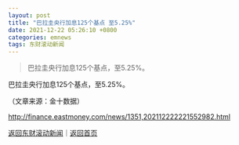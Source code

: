 ```yaml
---
layout: post
title: "巴拉圭央行加息125个基点 至5.25%"
date: 2021-12-22 05:26:10 +0800
categories: emnews
tags: 东财滚动新闻
---
```

> 巴拉圭央行加息125个基点，至5.25%。

<p>巴拉圭央行加息125个基点，至5.25%。</p><p class="em_media">（文章来源：金十数据）</p>

<http://finance.eastmoney.com/news/1351,202112222221552982.html>

[返回东财滚动新闻](//finews.withounder.com/emnews/)｜[返回首页](//finews.withounder.com/)
